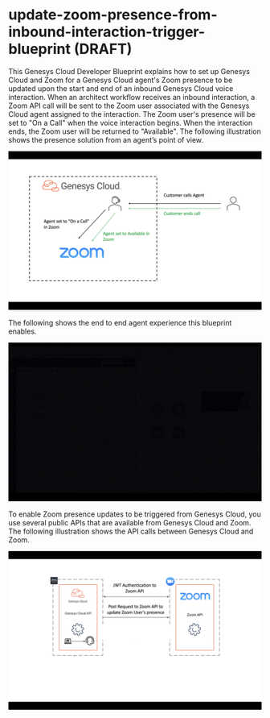 # update-zoom-presence-from-inbound-interaction-trigger-blueprint (DRAFT)
This Genesys Cloud Developer Blueprint explains how to set up Genesys Cloud and Zoom for a Genesys Cloud agent's Zoom presence to be updated upon the start and end of an inbound Genesys Cloud voice interaction. When an architect workflow receives an inbound interaction, a Zoom API call will be sent to the Zoom user associated with the Genesys Cloud agent assigned to the interaction.  The Zoom user's presence will be set to "On a Call" when the voice interaction begins.  When the interaction ends, the Zoom user will be returned to "Available".
The following illustration shows the presence solution from an agent’s point of view.

![Zoom agent view](blueprint/images/zoom-workflow.png "Zoom Presence update from an agent's point of view")

The following shows the end to end agent experience this blueprint enables.

![Overview](blueprint/images/ZoomGCPresenceSyncBlueprint.gif "Overview")

To enable Zoom presence updates to be triggered from Genesys Cloud, you use several public APIs that are available from Genesys Cloud and Zoom. The following illustration shows the API calls between Genesys Cloud and Zoom.

![Zoom integration](blueprint/images/zoom-architect.png "The API calls between Genesys Cloud and Zoom API")
